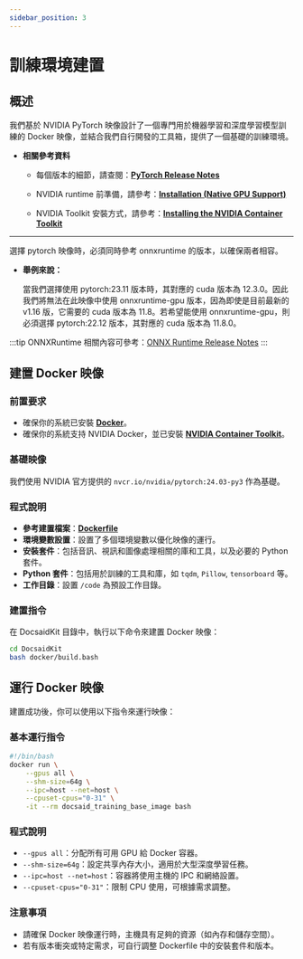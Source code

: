 ```yaml
---
sidebar_position: 3
---
```


# 訓練環境建置

## 概述

我們基於 NVIDIA PyTorch 映像設計了一個專門用於機器學習和深度學習模型訓練的 Docker 映像，並結合我們自行開發的工具箱，提供了一個基礎的訓練環境。

- **相關參考資料**

    - 每個版本的細節，請查閱：[**PyTorch Release Notes**](https://docs.nvidia.com/deeplearning/frameworks/pytorch-release-notes/index.html)

    - NVIDIA runtime 前準備，請參考：[**Installation (Native GPU Support)**](https://github.com/NVIDIA/nvidia-docker/wiki/Installation-(Native-GPU-Support)#usage)

    - NVIDIA Toolkit 安裝方式，請參考：[**Installing the NVIDIA Container Toolkit**](https://docs.nvidia.com/datacenter/cloud-native/container-toolkit/latest/install-guide.html)

---

選擇 pytorch 映像時，必須同時參考 onnxruntime 的版本，以確保兩者相容。

- **舉例來說：**

    當我們選擇使用 pytorch:23.11 版本時，其對應的 cuda 版本為 12.3.0。因此我們將無法在此映像中使用 onnxruntime-gpu 版本，因為即使是目前最新的 v1.16 版，它需要的 cuda 版本為 11.8。若希望能使用 onnxruntime-gpu，則必須選擇 pytorch:22.12 版本，其對應的 cuda 版本為 11.8.0。

:::tip
ONNXRuntime 相關內容可參考：[ONNX Runtime Release Notes](https://onnxruntime.ai/docs/execution-providers/CUDA-ExecutionProvider.html#requirements)
:::

## 建置 Docker 映像

### 前置要求

- 確保你的系統已安裝 [**Docker**](https://docs.docker.com/engine/install/)。
- 確保你的系統支持 NVIDIA Docker，並已安裝 [**NVIDIA Container Toolkit**](https://docs.nvidia.com/datacenter/cloud-native/container-toolkit/latest/install-guide.html)。

### 基礎映像

我們使用 NVIDIA 官方提供的 `nvcr.io/nvidia/pytorch:24.03-py3` 作為基礎。

### 程式說明

- **參考建置檔案**：[**Dockerfile**](https://github.com/DocsaidLab/DocsaidKit/blob/main/docker/Dockerfile)
- **環境變數設置**：設置了多個環境變數以優化映像的運行。
- **安裝套件**：包括音訊、視訊和圖像處理相關的庫和工具，以及必要的 Python 套件。
- **Python 套件**：包括用於訓練的工具和庫，如 `tqdm`, `Pillow`, `tensorboard` 等。
- **工作目錄**：設置 `/code` 為預設工作目錄。

### 建置指令

在 DocsaidKit 目錄中，執行以下命令來建置 Docker 映像：

```bash
cd DocsaidKit
bash docker/build.bash
```

## 運行 Docker 映像

建置成功後，你可以使用以下指令來運行映像：

### 基本運行指令

```bash
#!/bin/bash
docker run \
    --gpus all \
    --shm-size=64g \
    --ipc=host --net=host \
    --cpuset-cpus="0-31" \
    -it --rm docsaid_training_base_image bash
```

### 程式說明

- `--gpus all`：分配所有可用 GPU 給 Docker 容器。
- `--shm-size=64g`：設定共享內存大小，適用於大型深度學習任務。
- `--ipc=host --net=host`：容器將使用主機的 IPC 和網絡設置。
- `--cpuset-cpus="0-31"`：限制 CPU 使用，可根據需求調整。

### 注意事項

- 請確保 Docker 映像運行時，主機具有足夠的資源（如內存和儲存空間）。
- 若有版本衝突或特定需求，可自行調整 Dockerfile 中的安裝套件和版本。
